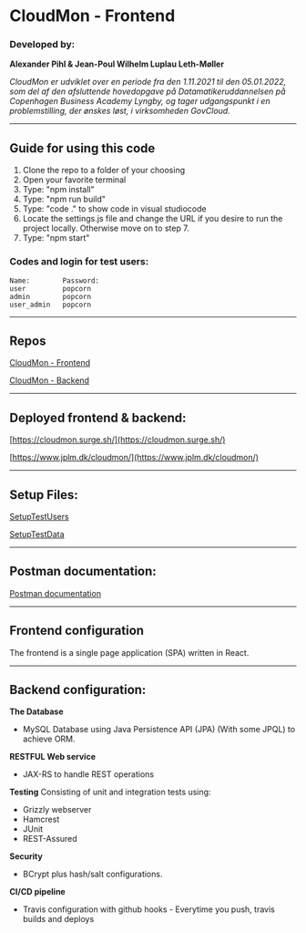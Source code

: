 # CloudMon - Frontend
### Developed by:
**Alexander Pihl & Jean-Poul Wilhelm Luplau Leth-Møller**

*CloudMon er udviklet over en periode fra den 1.11.2021 til den 05.01.2022, som del af den afsluttende hovedopgave på Datamatikeruddannelsen på Copenhagen Business Academy Lyngby, og tager udgangspunkt i en problemstilling, der ønskes løst, i virksomheden GovCloud.*

--- 

## Guide for using this code
1. Clone the repo to a folder of your choosing
2. Open your favorite terminal
3. Type: "npm install"
4. Type: "npm run build"
5. Type: "code ." to show code in visual studiocode
6. Locate the settings.js file and change the URL if you desire to run the project locally. Otherwise move on to step 7.
7. Type: "npm start"

### Codes and login for test users:
    Name:        Password:
    user         popcorn
    admin        popcorn
    user_admin   popcorn

---
## Repos
[CloudMon - Frontend](https://github.com/Jean-Poul/CloudMon_frontend)

[CloudMon - Backend](https://github.com/Jean-Poul/CloudMon_backend)

---

## Deployed frontend & backend:
[https://cloudmon.surge.sh/](https://cloudmon.surge.sh/)

[https://www.jplm.dk/cloudmon/](https://www.jplm.dk/cloudmon/)

---

## Setup Files:
[SetupTestUsers](https://gist.github.com/Jean-Poul/5809e72e97be979e29daaed60ef662d1)

[SetupTestData](https://gist.github.com/Jean-Poul/c7badf890de76f6a0738e3b358a47c5f)

---

## Postman documentation:
[Postman documentation](https://documenter.getpostman.com/view/12822718/UVR5s9RN)

---

## Frontend configuration
The frontend is a single page application (SPA) written in React.

---

## Backend configuration:
**The Database**
- MySQL Database using Java Persistence API (JPA) (With some JPQL) to achieve ORM.
  
**RESTFUL Web service**
- JAX-RS to handle REST operations

**Testing**
Consisting of unit and integration tests using:
- Grizzly webserver
- Hamcrest
- JUnit
- REST-Assured

**Security**
- BCrypt plus hash/salt configurations.

**CI/CD pipeline**
- Travis configuration with github hooks - Everytime you push, travis builds and deploys
